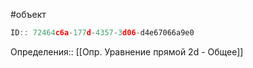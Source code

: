 #объект

```javascript
ID:: 72464c6a-177d-4357-3d06-d4e67066a9e0
```

Определения:: [[Опр. Уравнение прямой 2d - Общее]]